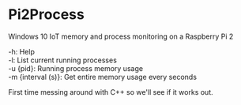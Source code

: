 # Pi2Process
Windows 10 IoT memory and process monitoring on a Raspberry Pi 2

-h: Help  
-l: List current running processes  
-u {pid}: Running process memory usage  
-m {interval (s)}: Get entire memory usage every <interval> seconds  

First time messing around with C++ so we'll see if it works out.
